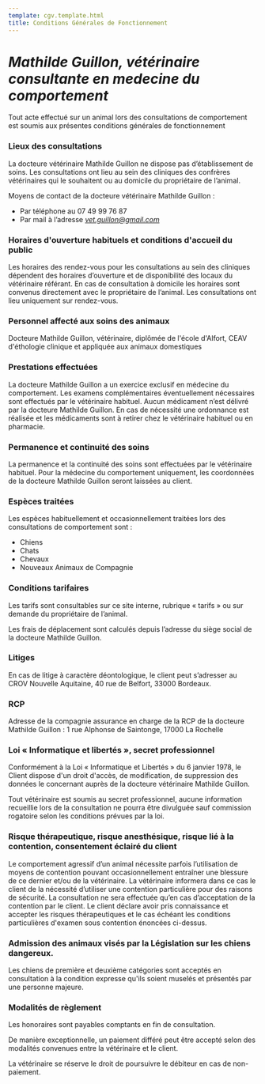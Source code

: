 ```yaml
---
template: cgv.template.html
title: Conditions Générales de Fonctionnement
---
```

# ***Mathilde Guillon, vétérinaire consultante en medecine du comportement***

Tout acte effectué sur un animal lors des consultations de comportement est soumis aux présentes conditions générales de fonctionnement

### Lieux des consultations

La docteure vétérinaire Mathilde Guillon ne dispose pas d’établissement de soins. Les consultations ont lieu au sein des cliniques des confrères vétérinaires qui le souhaitent ou au domicile du propriétaire de l’animal. 

Moyens de contact de la docteure vétérinaire Mathilde Guillon :

* Par téléphone au 07 49 99 76 87
* Par mail à l’adresse *[vet.guillon@gmail.com](mailto:annesophie.personnat@hotmail.com)*

### Horaires d'ouverture habituels et conditions d'accueil du public

Les horaires des rendez-vous pour les consultations au sein des cliniques dépendent des horaires d’ouverture et de disponibilité des locaux du vétérinaire référant. En cas de consultation à domicile les horaires sont convenus directement avec le propriétaire de l’animal. Les consultations ont lieu uniquement sur rendez-vous.

### Personnel affecté aux soins des animaux

Docteure Mathilde Guillon, vétérinaire, diplômée de l'école d'Alfort, CEAV d'éthologie clinique et appliquée aux animaux domestiques

### Prestations effectuées

La docteure Mathilde Guillon a un exercice exclusif en médecine du comportement. Les examens complémentaires éventuellement nécessaires sont effectués par le vétérinaire habituel. Aucun médicament n’est délivré par la docteure Mathilde Guillon. En cas de nécessité une ordonnance est réalisée et les médicaments sont à retirer chez le vétérinaire habituel ou en pharmacie.

### Permanence et continuité des soins

La permanence et la continuité des soins sont effectuées par le vétérinaire habituel. Pour la médecine du comportement uniquement, les coordonnées de la docteure Mathilde Guillon seront laissées au client.

### Espèces traitées

Les espèces habituellement et occasionnellement traitées lors des consultations de comportement sont :

* Chiens
* Chats
* Chevaux
* Nouveaux Animaux de Compagnie 

### Conditions tarifaires

Les tarifs sont consultables sur ce site interne, rubrique « tarifs » ou sur demande du propriétaire de l’animal.

Les frais de déplacement sont calculés depuis l’adresse du siège social de la docteure Mathilde Guillon.

### Litiges

En cas de litige à caractère déontologique, le client peut s’adresser au CROV Nouvelle Aquitaine, 40 rue de Belfort, 33000 Bordeaux.

### RCP

Adresse de la compagnie assurance en charge de la RCP de la docteure Mathilde Guillon : 1 rue Alphonse de Saintonge, 17000 La Rochelle 

### Loi « Informatique et libertés », secret professionnel

Conformément à la Loi « Informatique et Libertés » du 6 janvier 1978, le Client dispose d'un droit d'accès, de modification, de suppression des données le concernant auprès de la docteure vétérinaire Mathilde Guillon.

Tout vétérinaire est soumis au secret professionnel, aucune information recueillie lors de la consultation ne pourra être divulguée sauf commission rogatoire selon les conditions prévues par la loi.

### Risque thérapeutique, risque anesthésique, risque lié à la contention, consentement éclairé du client

Le comportement agressif d’un animal nécessite parfois l’utilisation de moyens de contention pouvant occasionnellement entraîner une blessure de ce dernier et/ou de la vétérinaire. La vétérinaire informera dans ce cas le client de la nécessité d’utiliser une contention particulière pour des raisons de sécurité. La consultation ne sera effectuée qu’en cas d’acceptation de la contention par le client. Le client déclare avoir pris connaissance et accepter les risques thérapeutiques et le cas échéant les conditions particulières d'examen sous contention énoncées ci-dessus.

### Admission des animaux visés par la Législation sur les chiens dangereux.

Les chiens de première et deuxième catégories sont acceptés en consultation à la condition expresse qu'ils soient muselés et présentés par une personne majeure.

### Modalités de règlement

Les honoraires sont payables comptants en fin de consultation.

De manière exceptionnelle, un paiement différé peut être accepté selon des modalités convenues entre la vétérinaire et le client.

La vétérinaire se réserve le droit de poursuivre le débiteur en cas de non-paiement.